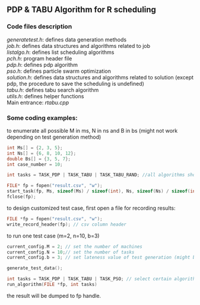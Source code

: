 ## PDP & TABU Algorithm for R scheduling


### Code files description
*generatetest.h*: defines data generation methods   
*job.h*: defines data structures and algorithms related to job   
*listalgo.h*: defines list scheduling algorithms   
*pch.h*: program header file   
*pdp.h*: defines pdp algorithm   
*pso.h*: defines particle swarm optimization   
*solution.h*: defines data structures and algorithms related to solution (except pdp, the procedure to save the scheduling is undefined)    
*tabu.h*: defines tabu search algorithm   
*utils.h*: defines helper functions   
Main entrance: *rtabu.cpp*

### Some coding examples:
to enumerate all possible M in ms, N in ns and B in bs (might not work depending on test generation method)
```c++
int Ms[] = {2, 3, 5};
int Ns[] = {6, 8, 10, 12};
double Bs[] = {3, 5, 7};
int case_number = 10;

int tasks = TASK_PDP | TASK_TABU | TASK_TABU_RAND; //all algorithms should be concated by '|'

FILE* fp = fopen("result.csv", "w");
start_task(fp, Ms, sizeof(Ms) / sizeof(int), Ns, sizeof(Ns) / sizeof(int), Bs, sizeof(Bs) / sizeof(double), case_number, tasks);
fclose(fp);
```

to design customized test case, first open a file for recording results:
```c++
FILE *fp = fopen("result.csv", "w");
write_record_header(fp); // csv column header
```

to run one test case (m=2, n=10, b=3)

```c++
current_config.M = 2; // set the number of machines
current_config.N = 10;// set the number of tasks
current_config.b = 3; // set lateness value of test generation (might be useless if use the first method)

generate_test_data();

int tasks = TASK_PDP | TASK_TABU | TASK_PSO; // select certain algorithms to run: pdp, tabu and pso.
run_algorithm(FILE *fp, int tasks)
```
the result will be dumped to fp handle.
